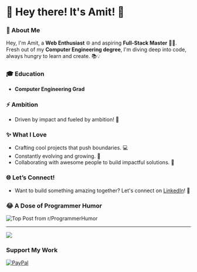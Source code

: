 # 👋 Hey there! It's Amit! 🚀

### 🌟 About Me

Hey, I'm Amit, a **Web Enthusiast** 🌐 and aspiring **Full-Stack Master** 🧑‍💻. Fresh out of my **Computer Engineering degree**, I'm diving deep into code, always hungry to learn and create. 📚💡

### 🎓 Education
- **Computer Engineering Grad**

### ⚡️ Ambition
- Driven by impact and fueled by ambition! 🌟

### ✨ What I Love
- Crafting cool projects that push boundaries. 💻
- Constantly evolving and growing. 🌱
- Collaborating with awesome people to build impactful solutions. 🌟

### 🌐 Let’s Connect!
- Want to build something amazing together? Let's connect on [LinkedIn](https://linkedin.com/in/aintyourcupoftea)! 🤝

<!-- ## 📊 My GitHub Highlights 
![](https://github-readme-stats.vercel.app/api?username=aintyourcupoftea&theme=merko&hide_border=true&include_all_commits=true&count_private=true) 
![](https://github-readme-streak-stats.herokuapp.com/?user=aintyourcupoftea&theme=merko&hide_border=true)
![](https://github-readme-stats.vercel.app/api/top-langs/?username=aintyourcupoftea&theme=merko&hide_border=true&include_all_commits=true&count_private=true&layout=compact) 


### 🔝 Top Contributed Repo
![](https://github-contributor-stats.vercel.app/api?username=aintyourcupoftea&limit=5&theme=dark&combine_all_yearly_contributions=true) 
## 📊 My GitHub Highlights 

<div align="left">
  <img src="https://github-readme-stats.vercel.app/api?username=aintyourcupoftea&theme=merko&hide_border=true&include_all_commits=true&count_private=true" width="400" alt="stats graph"  />
</div> -->

### 😂 A Dose of Programmer Humor
![Top Post from r/ProgrammerHumor](https://memefetchingredditapi.onrender.com)

---

[![](https://visitcount.itsvg.in/api?id=aintyourcupoftea&icon=0&color=0)](https://visitcount.itsvg.in)

### Support My Work
[![PayPal](https://img.shields.io/badge/PayPal-Donate-%2300457C?style=for-the-badge&logo=paypal&logoColor=white)](https://paypal.me/AmitGavali007)

<!-- Proudly created with GPRM (https://gprm.itsvg.in) -->
